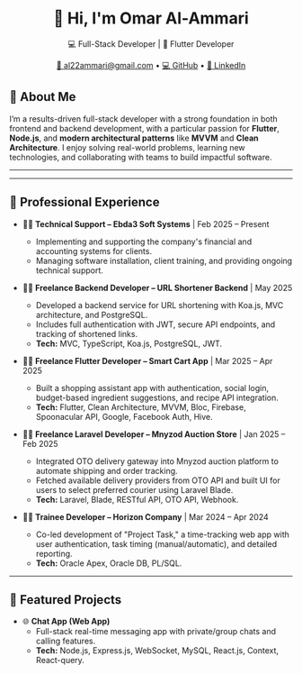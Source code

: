 <h1 align="center">👋 Hi, I'm Omar Al-Ammari</h1>

<p align="center">
  💻 Full-Stack Developer | 📱 Flutter Developer
</p>

<!-- 
  <img src="https://komarev.com/ghpvc/?username=YOUR_GITHUB_USERNAME&color=blue" alt="Profile views" />
</p>
-->
<p align="center">
  <a href="mailto:al22ammari@gmail.com">📧 al22ammari@gmail.com</a> •
  <a href="https://github.com/al2ammari" target="_blank">💻 GitHub</a> •
  <a href="https://linkedin.com/in/al2ammari" target="_blank">🔗 LinkedIn</a>
</p>

## 🧠 About Me

I’m a results-driven full-stack developer with a strong foundation in both frontend and backend development, with a particular passion for **Flutter**, **Node.js**, and **modern architectural patterns** like **MVVM** and **Clean Architecture**. I enjoy solving real-world problems, learning new technologies, and collaborating with teams to build impactful software.

---
<!-- 
---

## 👨‍💻 About Me

I'm a passionate **Full-Stack Developer** from Ibb, Yemen 🇾🇪, holding a B.Sc. in Information Technology from the University of Science & Technology, Yemen (2020-2024). I achieved an excellent GPA of 90.53% (equivalent to 4.0/4.0). My expertise spans both web and mobile development, with hands-on experience in **Flutter**, **React**, **Node.js**, and **Laravel**.

I specialize in building clean, scalable, and maintainable applications using modern architectural patterns such as **MVVM** and **Clean Architecture**, with a strong focus on performance and user experience.

* 🌱 I'm continuously learning and exploring new technologies in full-stack development.
* 💬 Feel free to ask me anything about **JavaScript, TypeScript, React, Node.js, Flutter, Laravel, or database design.**
* ⚡ Fun Fact: I love solving complex problems and optimizing code for performance!
-->
---

## 💼 Professional Experience

* 🧑‍💼 **Technical Support – Ebda3 Soft Systems** | Feb 2025 – Present 
    * Implementing and supporting the company's financial and accounting systems for clients.
    * Managing software installation, client training, and providing ongoing technical support.

* 🧑‍💻 **Freelance Backend Developer – URL Shortener Backend** | May 2025 
    * Developed a backend service for URL shortening with Koa.js, MVC architecture, and PostgreSQL.
    * Includes full authentication with JWT, secure API endpoints, and tracking of shortened links.
    * **Tech:** MVC, TypeScript, Koa.js, PostgreSQL, JWT.

* 🧑‍💻 **Freelance Flutter Developer – Smart Cart App** | Mar 2025 – Apr 2025 
    * Built a shopping assistant app with authentication, social login, budget-based ingredient suggestions, and recipe API integration.
    * **Tech:** Flutter, Clean Architecture, MVVM, Bloc, Firebase, Spoonacular API, Google, Facebook Auth, Hive.

* 🧑‍💻 **Freelance Laravel Developer – Mnyzod Auction Store** | Jan 2025 – Feb 2025 
    * Integrated OTO delivery gateway into Mnyzod auction platform to automate shipping and order tracking.
    * Fetched available delivery providers from OTO API and built UI for users to select preferred courier using Laravel Blade.
    * **Tech:** Laravel, Blade, RESTful API, OTO API, Webhook.

* 👨‍💻 **Trainee Developer – Horizon Company** | Mar 2024 – Apr 2024 
    * Co-led development of "Project Task," a time-tracking web app with user authentication, task timing (manual/automatic), and detailed reporting.
    * **Tech:** Oracle Apex, Oracle DB, PL/SQL.

---

## 🚀 Featured Projects

* 🌐 **Chat App (Web App)**
    * Full-stack real-time messaging app with private/group chats and calling features.
    * **Tech:** Node.js, Express.js, WebSocket, MySQL, React.js, Context, React-query.
    <!-- * [**Explore the Repository**](YOUR_CHAT_APP_REPO_LINK_OR_LIVE_DEMO) | [**Live Demo**](YOUR_LIVE_DEMO_LINK_IF_ANY)

* 🛒 **E-commerce (Web App)**
    * Simplified RESTful API building with a mini e-commerce dashboard.
    * **Tech:** Node.js, Express.js, MySQL, MVC, React.js, Redux.
    <!-- * [**Explore the Repository**](YOUR_E_COMMERCE_REPO_LINK_OR_LIVE_DEMO) | [**Live Demo**](YOUR_LIVE_DEMO_LINK_IF_ANY)

* 📱 **My Debts (Mobile)** (If this is a separate project not covered above, add its details. Otherwise, remove this line)
    * *If "My Debts" is a project not detailed in your CV, you'll need to add its description and technologies here.*
    * **Tech:** Flutter, Bloc, SQLite (Placeholder - verify or remove if not applicable)
    <!-- * [**Explore the Repository**](YOUR_MY_DEBTS_REPO_LINK_IF_ANY) | [**Live Demo**](YOUR_LIVE_DEMO_LINK_IF_ANY)

---

## 🛠 Tech Stack

### 💡 Core Concepts & Methodologies & Architecture

`OOP` • `Data Structures & Algorithms ` • `SOLID Principles` • `Design Patterns` • `SDLC` • `Agile Methodology` • `UML` • `Clean Architecture` • `MVVM` • `MVC` • `CI/CD` • `Caching` • `Debugging` • `Unit Testing` • `Dependency Injection`• `Cloud Computing Concepts` • `Containerization` • `RESTful API` • `Websocket` • `GraphQL` • `SOLID` 

### 💻 Programming Languages

![JavaScript](https://img.shields.io/badge/JavaScript-F7DF1E?style=flat&logo=javascript&logoColor=black)
![TypeScript](https://img.shields.io/badge/TypeScript-3178C6?style=flat&logo=typescript&logoColor=white)
![Dart](https://img.shields.io/badge/Dart-0175C2?style=flat&logo=dart&logoColor=white)
![PHP](https://img.shields.io/badge/PHP-777BB4?style=flat&logo=php&logoColor=white)
![Python](https://img.shields.io/badge/Python-3776AB?style=flat&logo=python&logoColor=white)
![Java](https://img.shields.io/badge/Java-ED8B00?style=flat&logo=openjdk&logoColor=white)
![C Sharp](https://img.shields.io/badge/C%23-239120?style=flat&logo=c-sharp&logoColor=white)
![SQL](https://img.shields.io/badge/SQL-003B57?style=flat&logo=postgresql&logoColor=white)

### 🖥 Frontend Development

![React](https://img.shields.io/badge/React-20232A?style=flat&logo=react&logoColor=61DAFB)
![Flutter](https://img.shields.io/badge/Flutter-02569B?style=flat&logo=flutter&logoColor=white)
![HTML5](https://img.shields.io/badge/HTML5-E34F26?style=flat&logo=html5&logoColor=white)
![CSS3](https://img.shields.io/badge/CSS3-1572B6?style=flat&logo=css3&logoColor=white)

### 🛠 Backend Development

![Node.js](https://img.shields.io/badge/Node.js-339933?style=flat&logo=node.js&logoColor=white)
![Express](https://img.shields.io/badge/Express.js-000000?style=flat&logo=express&logoColor=white)
![Laravel](https://img.shields.io/badge/Laravel-F9322C?style=flat&logo=laravel&logoColor=white)
![Firebase](https://img.shields.io/badge/Firebase-FFCA28?style=flat&logo=firebase&logoColor=black)

### 🗄 Databases

![MySQL](https://img.shields.io/badge/MySQL-4479A1?style=flat&logo=mysql&logoColor=white)
![PostgreSQL](https://img.shields.io/badge/PostgreSQL-4169E1?style=flat&logo=postgresql&logoColor=white)
![MongoDB](https://img.shields.io/badge/MongoDB-47A248?style=flat&logo=mongodb&logoColor=white)
![Oracle](https://img.shields.io/badge/Oracle-F80000?style=flat&logo=oracle&logoColor=white)

### ⚙️ Tools & DevOps

![Git](https://img.shields.io/badge/Git-F05032?style=flat&logo=git&logoColor=white)
![GitHub](https://img.shields.io/badge/GitHub-181717?style=flat&logo=github&logoColor=white)
![GitLab](https://img.shields.io/badge/GitLab-FC6D26?style=flat&logo=gitlab&logoColor=white)
![Postman](https://img.shields.io/badge/Postman-FF6C37?style=flat&logo=postman&logoColor=white)
![Docker](https://img.shields.io/badge/Docker-2496ED?style=flat&logo=docker&logoColor=white)
![Kubernetes](https://img.shields.io/badge/Kubernetes-326CE5?style=flat&logo=kubernetes&logoColor=white)
![Nginx](https://img.shields.io/badge/Nginx-009639?style=flat&logo=nginx&logoColor=white)
![Linux](https://img.shields.io/badge/Linux-FCC624?style=flat&logo=linux&logoColor=black)

---

### 🤝 Soft Skills

* Strong Teamwork & Collaboration 
* Effective Research & Problem-Solving 
* Excellent Communication & Presentation 

---

## 🎓 Education & Certifications

* **B.Sc. in Information Technology** – University of Science & Technology, Yemen (2020–2024) 
    * **GPA:** 90.53% – Excellent (Equivalent to 4.0/4.0) 

### 📚 Courses & Certifications

* Developing web applications using MERN Node.js – *Mahara-Tech* 
* Oracle Apex Program – *Horizon Company* 
* The A Complete Flutter Development Guide – *Udemy* 
* Flutter Advanced Course Bloc and MVVM Pattern – *Udemy* 
* Principles of UX/UI Design – *Coursera* 
* Flutter Advanced - Clean Architecture with MVVM in Arabic – *Udemy* 
* Data Analysis Using Python – *UST* 
* ICDL – *UST* 
* Leadership skills – *UST* 

---

## 📬 Connect With Me

[![Gmail](https://img.shields.io/badge/-Gmail-D14836?style=flat-square&logo=gmail&logoColor=white)](mailto:al22ammari@gmail.com)
[![LinkedIn](https://img.shields.io/badge/-LinkedIn-0A66C2?style=flat-square&logo=linkedin&logoColor=white)](https://linkedin.com/in/al2ammari)
[![GitHub](https://img.shields.io/badge/-GitHub-181717?style=flat-square&logo=github&logoColor=white)](https://github.com/al2ammari)

> 💡 *"Software is not just about code — it's about solving problems with clarity, empathy, and purpose."*

---
<p align="center">
  <img src="https://media.giphy.com/media/LmN8EsTEjB68pNYyUf/giphy.gif" width="60" />
</p>
